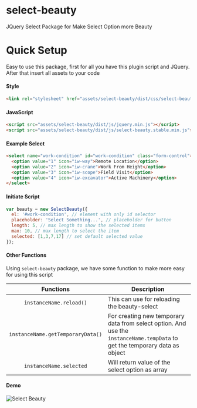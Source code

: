 # select-beauty
JQuery Select Package for Make Select Option more Beauty

# Quick Setup
Easy to use this package, first for all you have this plugin script and JQuery. After that insert all assets to your code

#### Style
```html
<link rel="stylesheet" href="assets/select-beauty/dist/css/select-beauty.css">
```
#### JavaScript
```html
<script src="assets/select-beauty/dist/js/jquery.min.js"></script>
<script src="assets/select-beauty/dist/js/select-beauty.stable.min.js"></script>
```

#### Example Select
```html
<select name="work-condition" id="work-condition" class="form-control">
  <option value="1" icon="iw-way">Remote Location</option>
  <option value="2" icon="iw-crane">Work From Height</option>
  <option value="3" icon="iw-scope">Field Visit</option>
  <option value="4" icon="iw-excavator">Active Machinery</option>
</select>
```

#### Initiate Script
```javascript
var beauty = new SelectBeauty({
  el: '#work-condition', // element with only id selector
  placeholder: 'Select Something...', // placeholder for button
  length: 5, // max length to show the selected items
  max: 10, // max length to select the item
  selected: [1,3,7,17] // set default selected value
});
```

#### Other Functions
Using ``select-beauty`` package, we have some function to make more easy for using this script

| Functions        | Description           |
|:-------------:|-------------|
| ``instanceName.reload()`` | This can use for reloading the beauty-select |
| ``instanceName.getTemporaryData()`` | For creating new temporary data from select option. And use the ``instanceName.tempData`` to get the temporary data as object |
| ``instanceName.selected`` | Will return value of the select option as array |

#### Demo
![Select Beauty](https://i.postimg.cc/65VMd1mN/Screenshot-from-2017-10-26-09-52-51.png "Demo of Select Beauty")
